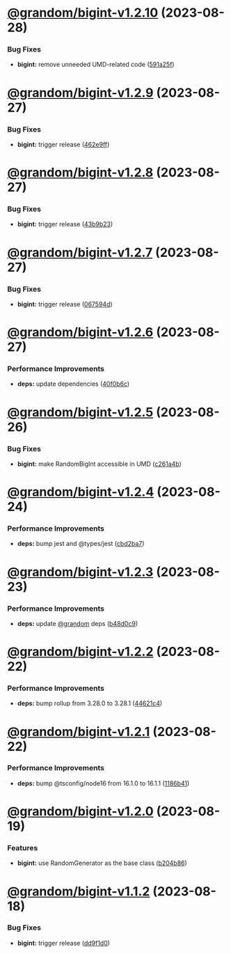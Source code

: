 # [@grandom/bigint-v1.2.10](https://github.com/grandom-library/grandom-js/compare/@grandom/bigint-v1.2.9...@grandom/bigint-v1.2.10) (2023-08-28)


### Bug Fixes

* **bigint:** remove unneeded UMD-related code ([591a25f](https://github.com/grandom-library/grandom-js/commit/591a25fe86e740fa4ff0540335a0dd091043c30e))

# [@grandom/bigint-v1.2.9](https://github.com/grandom-library/grandom-js/compare/@grandom/bigint-v1.2.8...@grandom/bigint-v1.2.9) (2023-08-27)


### Bug Fixes

* **bigint:** trigger release ([462e9ff](https://github.com/grandom-library/grandom-js/commit/462e9ffb67ccde393afd29f40f662aeaef882f35))

# [@grandom/bigint-v1.2.8](https://github.com/grandom-library/grandom-js/compare/@grandom/bigint-v1.2.7...@grandom/bigint-v1.2.8) (2023-08-27)


### Bug Fixes

* **bigint:** trigger release ([43b9b23](https://github.com/grandom-library/grandom-js/commit/43b9b238901c1b203f7395f095a2e33611d1a504))

# [@grandom/bigint-v1.2.7](https://github.com/grandom-library/grandom-js/compare/@grandom/bigint-v1.2.6...@grandom/bigint-v1.2.7) (2023-08-27)


### Bug Fixes

* **bigint:** trigger release ([067594d](https://github.com/grandom-library/grandom-js/commit/067594df7acd7af698e8d3b88f3417603416b3d4))

# [@grandom/bigint-v1.2.6](https://github.com/grandom-library/grandom-js/compare/@grandom/bigint-v1.2.5...@grandom/bigint-v1.2.6) (2023-08-27)


### Performance Improvements

* **deps:** update dependencies ([40f0b6c](https://github.com/grandom-library/grandom-js/commit/40f0b6c138a5c2741b11190ef2d79c6960d395f4))

# [@grandom/bigint-v1.2.5](https://github.com/grandom-library/grandom-js/compare/@grandom/bigint-v1.2.4...@grandom/bigint-v1.2.5) (2023-08-26)


### Bug Fixes

* **bigint:** make RandomBigInt accessible in UMD ([c261a4b](https://github.com/grandom-library/grandom-js/commit/c261a4b8b0440e617a2396f3dd43b9fab44cc2a3))

# [@grandom/bigint-v1.2.4](https://github.com/grandom-library/grandom-js/compare/@grandom/bigint-v1.2.3...@grandom/bigint-v1.2.4) (2023-08-24)


### Performance Improvements

* **deps:** bump jest and @types/jest ([cbd2ba7](https://github.com/grandom-library/grandom-js/commit/cbd2ba75068f3f485b735e4fbc4bb9cd6fd3b098))

# [@grandom/bigint-v1.2.3](https://github.com/grandom-library/grandom-js/compare/@grandom/bigint-v1.2.2...@grandom/bigint-v1.2.3) (2023-08-23)


### Performance Improvements

* **deps:** update [@grandom](https://github.com/grandom) deps ([b48d0c9](https://github.com/grandom-library/grandom-js/commit/b48d0c9d06eddc8b253e6bca32d429baabca1e7d))

# [@grandom/bigint-v1.2.2](https://github.com/grandom-library/grandom-js/compare/@grandom/bigint-v1.2.1...@grandom/bigint-v1.2.2) (2023-08-22)


### Performance Improvements

* **deps:** bump rollup from 3.28.0 to 3.28.1 ([44621c4](https://github.com/grandom-library/grandom-js/commit/44621c4c01d07beeffe44dcfb7984b4c0ff0599c))

# [@grandom/bigint-v1.2.1](https://github.com/grandom-library/grandom-js/compare/@grandom/bigint-v1.2.0...@grandom/bigint-v1.2.1) (2023-08-22)


### Performance Improvements

* **deps:** bump @tsconfig/node16 from 16.1.0 to 16.1.1 ([1186b41](https://github.com/grandom-library/grandom-js/commit/1186b418ac99f5333eb25f5b50164b2c863061bc))

# [@grandom/bigint-v1.2.0](https://github.com/grandom-library/grandom-js/compare/@grandom/bigint-v1.1.2...@grandom/bigint-v1.2.0) (2023-08-19)


### Features

* **bigint:** use RandomGenerator as the base class ([b204b86](https://github.com/grandom-library/grandom-js/commit/b204b86162961117e4bbd64c018f363e34df4f7f))

# [@grandom/bigint-v1.1.2](https://github.com/grandom-library/grandom-js/compare/@grandom/bigint-v1.1.1...@grandom/bigint-v1.1.2) (2023-08-18)


### Bug Fixes

* **bigint:** trigger release ([dd9f1d0](https://github.com/grandom-library/grandom-js/commit/dd9f1d05178811ca2bad5847902ca1ce65cceb9d))
